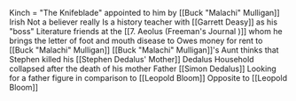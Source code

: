 Kinch = "The Knifeblade" appointed to him by [[Buck "Malachi" Mulligan]]
Irish
Not a believer really 
Is a history teacher with [[Garrett Deasy]] as his "boss"
Literature friends at the [[7. Aeolus (Freeman's Journal )]] whom he brings the letter of foot and mouth disease to
Owes money for rent to [[Buck "Malachi" Mulligan]]
[[Buck "Malachi" Mulligan]]'s Aunt thinks that Stephen killed his [[Stephen Dedalus' Mother]]
Dedalus Household collapsed after the death of his mother
Father [[Simon Dedalus]]
Looking for a father figure in comparison to [[Leopold Bloom]]
Opposite to [[Leopold Bloom]]